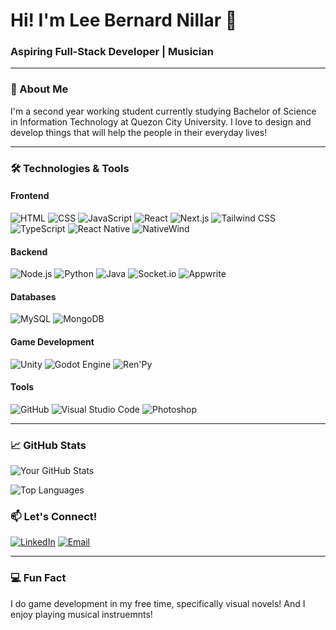 # Hi! I'm Lee Bernard Nillar 👋

### Aspiring Full-Stack Developer | Musician

---

### 🚀 About Me

I'm a second year working student currently studying Bachelor of Science in Information Technology at Quezon City University. I love to
design and develop things that will help the people in their everyday lives!

---

### 🛠️ Technologies & Tools

#### Frontend
![HTML](https://img.shields.io/badge/-HTML-E34F26?style=flat-square&logo=html5&logoColor=white)
![CSS](https://img.shields.io/badge/-CSS-1572B6?style=flat-square&logo=css3&logoColor=white)
![JavaScript](https://img.shields.io/badge/-JavaScript-F7DF1E?style=flat-square&logo=javascript&logoColor=black)
![React](https://img.shields.io/badge/-React-61DAFB?style=flat-square&logo=react&logoColor=black)
![Next.js](https://img.shields.io/badge/-Next.js-000000?style=flat-square&logo=next.js&logoColor=white)
![Tailwind CSS](https://img.shields.io/badge/-Tailwind%20CSS-06B6D4?style=flat-square&logo=tailwind-css&logoColor=white)
![TypeScript](https://img.shields.io/badge/-TypeScript-3178C6?style=flat-square&logo=typescript&logoColor=white)
![React Native](https://img.shields.io/badge/-React%20Native-61DAFB?style=flat-square&logo=react&logoColor=black)
![NativeWind](https://img.shields.io/badge/-NativeWind-06B6D4?style=flat-square&logo=tailwind-css&logoColor=white)

#### Backend
![Node.js](https://img.shields.io/badge/-Node.js-339933?style=flat-square&logo=node.js&logoColor=white)
![Python](https://img.shields.io/badge/-Python-3776AB?style=flat-square&logo=python&logoColor=white)
![Java](https://img.shields.io/badge/-Java-007396?style=flat-square&logo=java&logoColor=white)
![Socket.io](https://img.shields.io/badge/-Socket.io-010101?style=flat-square&logo=socket.io&logoColor=white)
![Appwrite](https://img.shields.io/badge/-Appwrite-F02E65?style=flat-square&logo=appwrite&logoColor=white)

#### Databases
![MySQL](https://img.shields.io/badge/-MySQL-4479A1?style=flat-square&logo=mysql&logoColor=white)
![MongoDB](https://img.shields.io/badge/-MongoDB-47A248?style=flat-square&logo=mongodb&logoColor=white)

#### Game Development
![Unity](https://img.shields.io/badge/-Unity-000000?style=flat-square&logo=unity&logoColor=white)
![Godot Engine](https://img.shields.io/badge/-Godot%20Engine-478CBF?style=flat-square&logo=godot-engine&logoColor=white)
![Ren'Py](https://img.shields.io/badge/-Ren'Py-FF7F7F?style=flat-square&logo=renpy&logoColor=white)

#### Tools
![GitHub](https://img.shields.io/badge/-GitHub-181717?style=flat-square&logo=github&logoColor=white)
![Visual Studio Code](https://img.shields.io/badge/-VS%20Code-007ACC?style=flat-square&logo=visual-studio-code&logoColor=white)
![Photoshop](https://img.shields.io/badge/-Photoshop-31A8FF?style=flat-square&logo=adobe-photoshop&logoColor=white)

---

### 📈 GitHub Stats

![Your GitHub Stats](https://github-readme-stats.vercel.app/api?username=LeeePH&show_icons=true&theme=radical)

![Top Languages](https://github-readme-stats.vercel.app/api/top-langs/?username=LeeePH&layout=compact&theme=radical)


<!-- ---

### 🌟 Featured Projects

- **[Project Name 1](https://github.com/yourusername/project1)** - A brief description of the project.
- **[Project Name 2](https://github.com/yourusername/project2)** - A brief description of the project.
- **[Project Name 3](https://github.com/yourusername/project3)** - A brief description of the project.

--- -->

### 📫 Let's Connect!

[![LinkedIn](https://img.shields.io/badge/-LinkedIn-0077B5?style=flat-square&logo=linkedin&logoColor=white)](https://www.linkedin.com/in/lee-nillar-9baa09232/)
[![Email](https://img.shields.io/badge/-Email-D14836?style=flat-square&logo=gmail&logoColor=white)](mailto:nillar.leebernard.acebucheWgmail.com)

---

### 💻 Fun Fact

I do game development in my free time, specifically visual novels! And I enjoy playing musical instruemnts!